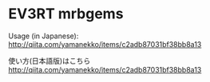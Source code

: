 # EV3RT mrbgems

Usage (in Japanese): http://qiita.com/yamanekko/items/c2adb87031bf38bb8a13

使い方(日本語版)はこちら http://qiita.com/yamanekko/items/c2adb87031bf38bb8a13
